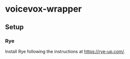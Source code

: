 # voicevox-wrapper

## Setup

### Rye

Install Rye following the instructions at https://rye-up.com/.

